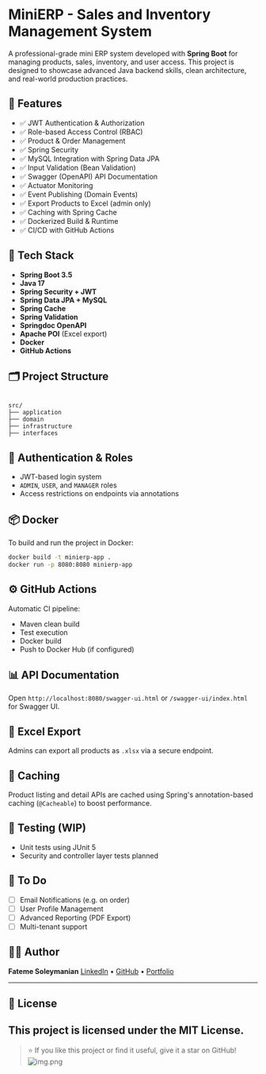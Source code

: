 # MiniERP - Sales and Inventory Management System

A professional-grade mini ERP system developed with **Spring Boot** for managing products, sales, inventory, and user access. This project is designed to showcase advanced Java backend skills, clean architecture, and real-world production practices.

## 🚀 Features

- ✅ JWT Authentication & Authorization
- ✅ Role-based Access Control (RBAC)
- ✅ Product & Order Management
- ✅ Spring Security
- ✅ MySQL Integration with Spring Data JPA
- ✅ Input Validation (Bean Validation)
- ✅ Swagger (OpenAPI) API Documentation
- ✅ Actuator Monitoring
- ✅ Event Publishing (Domain Events)
- ✅ Export Products to Excel (admin only)
- ✅ Caching with Spring Cache
- ✅ Dockerized Build & Runtime
- ✅ CI/CD with GitHub Actions

## 🧱 Tech Stack

- **Spring Boot 3.5**
- **Java 17**
- **Spring Security + JWT**
- **Spring Data JPA + MySQL**
- **Spring Cache**
- **Spring Validation**
- **Springdoc OpenAPI**
- **Apache POI** (Excel export)
- **Docker**
- **GitHub Actions**

## 🗂️ Project Structure

```

src/
├── application
├── domain
├── infrastructure
├── interfaces

````

## 🔐 Authentication & Roles

- JWT-based login system
- `ADMIN`, `USER`, and `MANAGER` roles
- Access restrictions on endpoints via annotations

## 📦 Docker

To build and run the project in Docker:

```bash
docker build -t minierp-app .
docker run -p 8080:8080 minierp-app
````

## ⚙️ GitHub Actions

Automatic CI pipeline:

* Maven clean build
* Test execution
* Docker build
* Push to Docker Hub (if configured)

## 📊 API Documentation

Open `http://localhost:8080/swagger-ui.html` or `/swagger-ui/index.html` for Swagger UI.

## 📁 Excel Export

Admins can export all products as `.xlsx` via a secure endpoint.

## 🧠 Caching

Product listing and detail APIs are cached using Spring's annotation-based caching (`@Cacheable`) to boost performance.

## 🧪 Testing (WIP)

* Unit tests using JUnit 5
* Security and controller layer tests planned

## 📌 To Do

* [ ] Email Notifications (e.g. on order)
* [ ] User Profile Management
* [ ] Advanced Reporting (PDF Export)
* [ ] Multi-tenant support

## 👨‍💻 Author

**Fateme Soleymanian**
[LinkedIn](https://www.linkedin.com/in/fateme-soleymanian-b2713a225) • [GitHub](https://github.com/fatemesoleymanian) • [Portfolio](https://dark-cake-0993.on.fleek.co/)

---

## 🪪 License

This project is licensed under the MIT License.
---

> ⭐ If you like this project or find it useful, give it a star on GitHub!
![img.png](img.png)